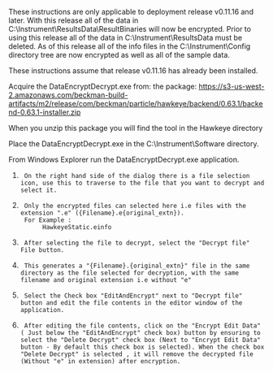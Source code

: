 These instructions are only applicable to deployment release v0.11.16 and later.
With this release all of the data in C:\\Instrument\\ResultsData\\ResultBinaries will now be encrypted.
Prior to using this release all of the data in C:\\Instrument\\ResultsData must be deleted.
As of this release all of the info files in the C:\\Instrument\\Config directory tree are now encrypted as well as all of the sample data.
 
These instructions assume that release v0.11.16 has already been installed.
 
Acquire the DataEncryptDecrypt.exe from: the package: https://s3-us-west-2.amazonaws.com/beckman-build-artifacts/m2/release/com/beckman/particle/hawkeye/backend/0.63.1/backend-0.63.1-installer.zip

When you unzip this package you will find the tool in the Hawkeye directory

Place the DataEncryptDecrypt.exe in the C:\\Instrument\\Software directory.
 
From Windows Explorer run the DataEncryptDecrypt.exe application.

1.      On the right hand side of the dialog there is a file selection icon, use this to traverse to the file that you want to decrypt and select it.

2.      Only the encrypted files can selected here i.e files with the extension ".e" ({Filename}.e{original_extn}). 
        For Example :  
             HawkeyeStatic.einfo

3.      After selecting the file to decrypt, select the "Decrypt file" File button.

4.      This generates a "{Filename}.{original_extn}" file in the same directory as the file selected for decryption, with the same filename and original extension i.e without "e"

5.      Select the Check box "EditAndEncrypt" next to "Decrypt file" button and edit the file contents in the editor window of the application.

6.      After editing the file contents, click on the "Encrypt Edit Data" ( Just below the "EditAndEncrypt" check box) button by ensuring to select the "Delete Decrypt" check box (Next to "Encrypt Edit Data" button - By default this check box is selected). When the check box "Delete Decrypt" is selected , it will remove the decrypted file (Without "e" in extension) after encryption. 
